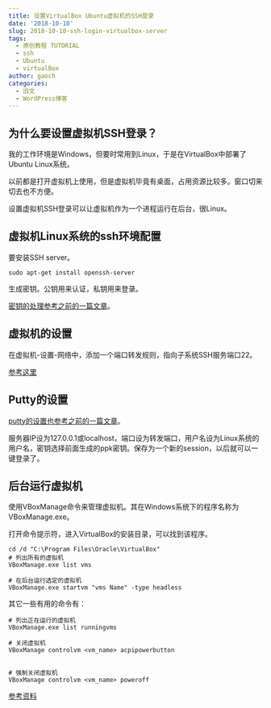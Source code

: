 ```yaml
---
title: 设置VirtualBox Ubuntu虚拟机的SSH登录
date: '2018-10-10'
slug: 2018-10-10-ssh-login-virtualbox-server
tags:
  - 原创教程 TUTORIAL
  - ssh
  - Ubuntu
  - virtualBox
author: gaoch
categories:
  - 旧文
  - WordPress博客
---
```



## 为什么要设置虚拟机SSH登录？

我的工作环境是Windows，但要时常用到Linux，于是在VirtualBox中部署了Ubuntu
Linux系统。

以前都是打开虚拟机上使用，但是虚拟机毕竟有桌面，占用资源比较多。窗口切来切去也不方便。

设置虚拟机SSH登录可以让虚拟机作为一个进程运行在后台，很Linux。

## 虚拟机Linux系统的ssh环境配置

要安装SSH server。

``` wp-block-code
sudo apt-get install openssh-server
```

生成密钥。公钥用来认证，私钥用来登录。

[密钥的处理参考之前的一篇文章](http://bio-spring.top/setup-putty-login-in-fedora/)。

## 虚拟机的设置

在虚拟机-设置-网络中，添加一个端口转发规则，指向子系统SSH服务端口22。

[参考这里](http://www.cnblogs.com/lxg0/p/6413965.html)

## Putty的设置

[putty的设置也参考之前的一篇文章](http://bio-spring.top/setup-putty-login-in-fedora/)。

服务器IP设为127.0.0.1或localhost，端口设为转发端口，用户名设为Linux系统的用户名，密钥选择前面生成的ppk密钥。保存为一个新的session，以后就可以一键登录了。

## 后台运行虚拟机

使用VBoxManage命令来管理虚拟机。其在Windows系统下的程序名称为VBoxManage.exe。

打开命令提示符，进入VirtualBox的安装目录，可以找到该程序。

``` wp-block-code
cd /d "C:\Program Files\Oracle\VirtualBox"
# 列出所有的虚拟机
VBoxManage.exe list vms

# 在后台运行选定的虚拟机
VBoxManage.exe startvm "vms Name" -type headless
```

其它一些有用的命令有：

``` wp-block-code
# 列出正在运行的虚拟机
VBoxManage.exe list runningvms

# 关闭虚拟机
VBoxManage controlvm <vm_name> acpipowerbutton


# 强制关闭虚拟机
VBoxManage controlvm <vm_name> poweroff
```

[参考资料](https://blog.csdn.net/kl28978113/article/details/54340683)
